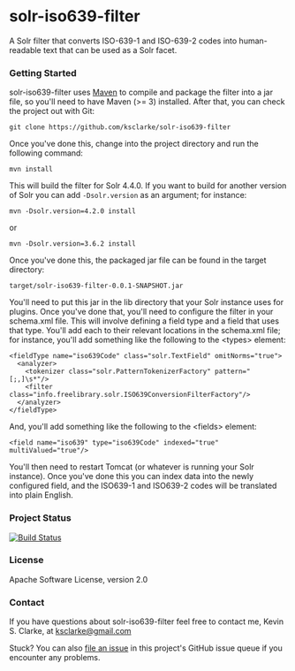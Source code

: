 # solr-iso639-filter

A Solr filter that converts ISO-639-1 and ISO-639-2 codes into human-readable text that can be used as a Solr facet.

### Getting Started

solr-iso639-filter uses [Maven](http://maven.apache.org/) to compile and package the filter into a jar file, so you'll need to have Maven (>= 3) installed.  After that, you can check the project out with Git:

    git clone https://github.com/ksclarke/solr-iso639-filter

Once you've done this, change into the project directory and run the following command:

    mvn install

This will build the filter for Solr 4.4.0.  If you want to build for another version of Solr you can add `-Dsolr.version` as an argument; for instance:

    mvn -Dsolr.version=4.2.0 install

or

    mvn -Dsolr.version=3.6.2 install

 Once you've done this, the packaged jar file can be found in the target directory:
 
    target/solr-iso639-filter-0.0.1-SNAPSHOT.jar
    
You'll need to put this jar in the lib directory that your Solr instance uses for plugins.  Once you've done that, you'll need to configure the filter in your schema.xml file.  This will involve defining a field type and a field that uses that type.  You'll add each to their relevant locations in the schema.xml file; for instance, you'll add something like the following to the &lt;types&gt; element:

    <fieldType name="iso639Code" class="solr.TextField" omitNorms="true">
      <analyzer>
        <tokenizer class="solr.PatternTokenizerFactory" pattern="[;,]\s*"/>
        <filter class="info.freelibrary.solr.ISO639ConversionFilterFactory"/>
      </analyzer>
    </fieldType>
    
And, you'll add something like the following to the &lt;fields&gt; element:

    <field name="iso639" type="iso639Code" indexed="true" multiValued="true"/>
    
You'll then need to restart Tomcat (or whatever is running your Solr instance).  Once you've done this you can index data into the newly configured field, and the ISO639-1 and ISO639-2 codes will be translated into plain English.

### Project Status

[![Build Status](https://travis-ci.org/ksclarke/solr-iso639-filter.png?branch=master)](https://travis-ci.org/ksclarke/solr-iso639-filter)

### License

Apache Software License, version 2.0

### Contact

If you have questions about solr-iso639-filter feel free to contact me, Kevin S. Clarke, at ksclarke@gmail.com

Stuck? You can also [file an issue](https://github.com/ksclarke/solr-iso639-filter/issues "GitHub Issue Queue") in this project's GitHub issue queue if you encounter any problems.
